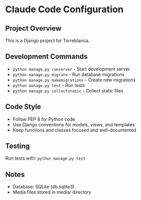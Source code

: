 # Claude Code Configuration

## Project Overview
This is a Django project for Torreblanca.

## Development Commands
- `python manage.py runserver` - Start development server
- `python manage.py migrate` - Run database migrations
- `python manage.py makemigrations` - Create new migrations
- `python manage.py test` - Run tests
- `python manage.py collectstatic` - Collect static files

## Code Style
- Follow PEP 8 for Python code
- Use Django conventions for models, views, and templates
- Keep functions and classes focused and well-documented

## Testing
Run tests with: `python manage.py test`

## Notes
- Database: SQLite (db.sqlite3)
- Media files stored in media/ directory